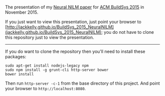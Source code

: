 The presentation of my
[Neural NILM paper](http://jack-kelly.com/files/writing/neural_nilm.pdf)
for [ACM BuildSys 2015](http://www.buildsys.org/2015/) in November
2015.

If you just want to view this presentation, just point your browser to
[http://jackkelly.github.io/BuildSys_2015_NeuralNILM](jackkelly.github.io/BuildSys_2015_NeuralNILM);
you do not have to clone this repository just to view the presentation.

---

If you do want to clone the repository then you'll need to install
these packages:

```
sudo apt-get install nodejs-legacy npm
sudo npm install -g grunt-cli http-server bower
bower install
```

Then run `http-server -c-1` from the base directory of this project.
And point your browser to `http://localhost:8080`.

